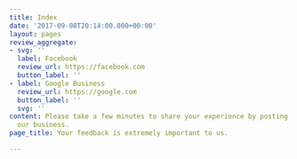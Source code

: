 ```yaml
---
title: Index
date: '2017-09-08T20:14:00.000+00:00'
layout: pages
review_aggregate:
- svg: ''
  label: Facebook
  review_url: https://facebook.com
  button_label: ''
- label: Google Business
  review_url: https://google.com
  button_label: ''
  svg: ''
content: Please take a few minutes to share your experience by posting a review for
  our business.
page_title: Your feedback is extremely important to us.

---
```

